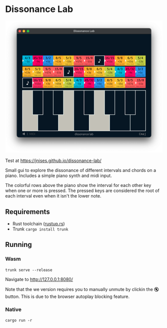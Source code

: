 # Dissonance Lab

![screenshot](docs/screenshot.webp)

Test at https://jnises.github.io/dissonance-lab/

Small gui to explore the dissonance of different intervals and chords on a piano.
Includes a simple piano synth and midi input.

The colorful rows above the piano show the interval for each other key when one or more is pressed.
The pressed keys are considered the root of each interval even when it isn't the lower note.

## Requirements
* Rust toolchain ([rustup.rs](https://rustup.rs/))
* Trunk `cargo install trunk`

## Running

### Wasm
```
trunk serve --release
```
Navigate to http://127.0.0.1:8080/

Note that the we version requires you to manually unmute by clickin the 🔇 button. This is due to the browser autoplay blocking feature.

### Native
```
cargo run -r
```